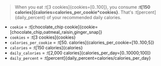 > When you eat :t[3 cookies]{cookies=[0..100]}, you consume **:t[150 calories]{calories=calories_per_cookie*cookies}**. That's :t[percent]{daily_percent} of your recommended daily calories.

- `cookie` =  :t[chocolate_chip cookie]{cookie=[chocolate_chip,oatmeal_raisin,ginger_snap]}
- `cookies` =  :t[3 cookies]{cookies}
- `calories_per_cookie` =  :t[50. calories]{calories_per_cookie=[10..100;5]}
- `calories` =  :t[150 calories]{calories}
- `daily_calories` =  :t[2,000 calories]{calories_per_day=[0..10000;100]}
- `daily_percent` =  :t[percent]{daily_percent=calories/calories_per_day}
